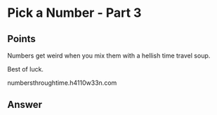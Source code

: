 # Pick a Number - Part 3

## Points 

Numbers get weird when you mix them with a hellish time travel soup.

Best of luck.

numbersthroughtime.h4110w33n.com


## Answer